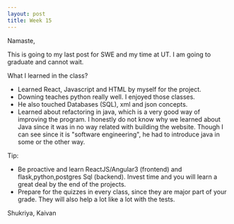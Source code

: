 ```yaml
---
layout: post
title: Week 15
---
```


Namaste,

This is going to my last post for SWE and my time at UT. I am going to graduate and cannot wait.

What I learned in the class?
- Learned React, Javascript and HTML by myself for the project.
- Downing teaches python really well. I enjoyed those classes.
- He also touched Databases (SQL), xml and json concepts. 
- Learned about refactoring in java, which is a very good way of improving the program.
I honestly do not know why we learned about Java since it was in no way related with building the website.
Though I can see since it is "software engineering", he had to introduce java in some or the other way.

Tip:
- Be proactive and learn ReactJS/Angular3 (frontend) and flask,python,postgres Sql (backend).
Invest time and you will learn a great deal by the end of the projects.
- Prepare for the quizzes in every class, since they are major part of your grade. They will also help a lot like a lot with the tests.

Shukriya,
Kaivan
